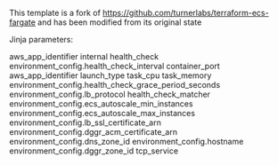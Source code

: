 This template is a fork of https://github.com/turnerlabs/terraform-ecs-fargate and has been modified from its original state


Jinja parameters:

aws_app_identifier
internal
health_check
environment_config.health_check_interval
container_port
aws_app_identifier
launch_type
task_cpu
task_memory
environment_config.health_check_grace_period_seconds
environment_config.lb_protocol
health_check_matcher
environment_config.ecs_autoscale_min_instances
environment_config.ecs_autoscale_max_instances
environment_config.lb_ssl_certificate_arn
environment_config.dggr_acm_certificate_arn
environment_config.dns_zone_id
environment_config.hostname
environment_config.dggr_zone_id
tcp_service